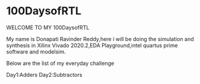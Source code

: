 # 100DaysofRTL
WELCOME TO MY 100DaysofRTL

My name is Donapati Ravinder Reddy,here i will be doing the simulation and synthesis in Xilinx Vivado 2020.2,EDA Playground,intel quartus prime software and modelsim.

Below are the list of my everyday challenge

Day1:Adders
Day2:Subtractors
